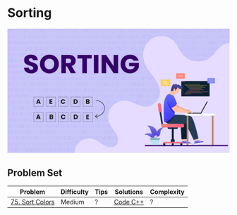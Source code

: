 # Sorting

![alt](../../../asset/1644309594126-Sorting%20image-02.png)

## Problem Set

| Problem | Difficulty | Tips | Solutions | Complexity |
|---------|------------|---------|------------|--------------|
| [75. Sort Colors](https://leetcode.com/problems/sort-colors/) | Medium | ? | [Code C++](../../../solution/75_Sort_Colors.cpp) | ? |
